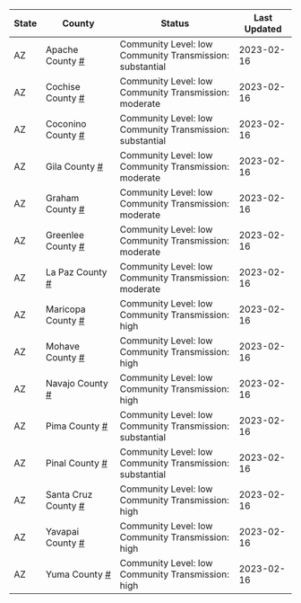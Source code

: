 State | County | Status | Last Updated
--- | --- | --- | --- 
AZ | Apache County <a href="#apache_county">#</a> | <a name="apache_county"></a>Community Level: low<br/>Community Transmission: substantial | 2023-02-16
AZ | Cochise County <a href="#cochise_county">#</a> | <a name="cochise_county"></a>Community Level: low<br/>Community Transmission: moderate | 2023-02-16
AZ | Coconino County <a href="#coconino_county">#</a> | <a name="coconino_county"></a>Community Level: low<br/>Community Transmission: substantial | 2023-02-16
AZ | Gila County <a href="#gila_county">#</a> | <a name="gila_county"></a>Community Level: low<br/>Community Transmission: moderate | 2023-02-16
AZ | Graham County <a href="#graham_county">#</a> | <a name="graham_county"></a>Community Level: low<br/>Community Transmission: moderate | 2023-02-16
AZ | Greenlee County <a href="#greenlee_county">#</a> | <a name="greenlee_county"></a>Community Level: low<br/>Community Transmission: moderate | 2023-02-16
AZ | La Paz County <a href="#la_paz_county">#</a> | <a name="la_paz_county"></a>Community Level: low<br/>Community Transmission: moderate | 2023-02-16
AZ | Maricopa County <a href="#maricopa_county">#</a> | <a name="maricopa_county"></a>Community Level: low<br/>Community Transmission: high | 2023-02-16
AZ | Mohave County <a href="#mohave_county">#</a> | <a name="mohave_county"></a>Community Level: low<br/>Community Transmission: high | 2023-02-16
AZ | Navajo County <a href="#navajo_county">#</a> | <a name="navajo_county"></a>Community Level: low<br/>Community Transmission: high | 2023-02-16
AZ | Pima County <a href="#pima_county">#</a> | <a name="pima_county"></a>Community Level: low<br/>Community Transmission: substantial | 2023-02-16
AZ | Pinal County <a href="#pinal_county">#</a> | <a name="pinal_county"></a>Community Level: low<br/>Community Transmission: substantial | 2023-02-16
AZ | Santa Cruz County <a href="#santa_cruz_county">#</a> | <a name="santa_cruz_county"></a>Community Level: low<br/>Community Transmission: high | 2023-02-16
AZ | Yavapai County <a href="#yavapai_county">#</a> | <a name="yavapai_county"></a>Community Level: low<br/>Community Transmission: high | 2023-02-16
AZ | Yuma County <a href="#yuma_county">#</a> | <a name="yuma_county"></a>Community Level: low<br/>Community Transmission: high | 2023-02-16

